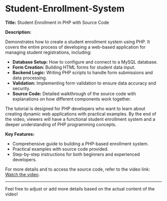 # Student-Enrollment-System


**Title:** Student Enrollment in PHP with Source Code

**Description:** 

 Demonstrates how to create a student enrollment system using PHP. It covers the entire process of developing a web-based application for managing student registrations, including:

- **Database Setup:** How to configure and connect to a MySQL database.
- **Form Creation:** Building HTML forms for student data input.
- **Backend Logic:** Writing PHP scripts to handle form submissions and data processing.
- **Validation:** Implementing form validation to ensure data accuracy and security.
- **Source Code:** Detailed walkthrough of the source code with explanations on how different components work together.

The tutorial is designed for PHP developers who want to learn about creating dynamic web applications with practical examples. By the end of the video, viewers will have a functional student enrollment system and a deeper understanding of PHP programming concepts.

**Key Features:**

- Comprehensive guide to building a PHP-based enrollment system.
- Practical examples with source code provided.
- Step-by-step instructions for both beginners and experienced developers.

For more details and to access the source code, refer to the video link: [Watch the video](https://www.youtube.com/watch?si=jf5GLe8vZ7eJ--8c&v=wNrY2RV8hNw&feature=youtu.be).

---

Feel free to adjust or add more details based on the actual content of the video!
